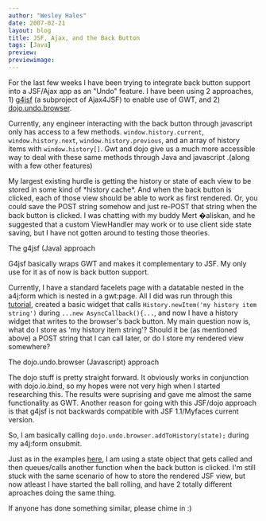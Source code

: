 ```yaml
---
author: "Wesley Hales"
date: 2007-02-21
layout: blog
title: JSF, Ajax, and the Back Button
tags: [Java]
preview:
previewimage:
---
```


<p>For the last few weeks I have been trying to integrate back button support into a JSF/Ajax app as an "Undo" feature. I have been using 2 approaches, 1) <A href="">g4jsf</a> (a subproject of Ajax4JSF) to enable use of GWT, and 2) <a href="http://manual.dojotoolkit.org/WikiHome/DojoDotBook/Book0">dojo.undo.browser</a>.</p>
<p>Currently, any engineer interacting with the back button through javascript only has access to a few methods. <code>window.history.current</code>, <code>window.history.next</code>, <code>window.history.previous</code>, and an array of history items with <code>window.history[]</code>. Gwt and dojo give us a much more accessible way to deal with these same methods through Java and javascript .(along with a few other features) </p> 
<p>My largest existing hurdle is getting the history or state of each view to be stored in some kind of *history cache*. And when the back button is clicked, each of those view should be able to work as first rendered. Or, you could save the POST string somehow and just re-POST that string when the back button is clicked. I was chatting with my buddy Mert �aliskan, and he suggested that a custom ViewHandler may work or to use client side state saving, but I have not gotten around to testing those theories.</p> 
<p class="pTitle"> 
The g4jsf (Java) approach 
</p> 
<p> 
G4jsf basically wraps GWT and makes it complementary to JSF. My only use for it as of now is back button support. 
</p> 
<p>Currently, I have a standard facelets page with a datatable nested in the a4j:form which is nested in a gwt:page. All I did was run through this <a href="http://www.theserverside.com/tt/articles/article.tss?l=GWTandJSF">tutorial</a>, created a basic widget that calls <code>History.newItem('my history item string')</code> during <code>...new AsyncCallback(){...</code>, and now I have a history widget that writes to the browser's back button. My main question now is, what do I store as 'my history item string'? Should it be (as mentioned above) a POST string that I can call later, or do I store my rendered view somewhere?</p> 

<p class="pTitle"> 
The dojo.undo.browser (Javascript) approach 
</p> 
<p> 
The dojo stuff is pretty straight forward. It obviously works in conjunction with dojo.io.bind, so my hopes were not very high when I started researching this. The results were suprising and gave me almost the same functionality as GWT. Another reason for going with this JSF/dojo approach is that g4jsf is not backwards compatible with JSF 1.1/Myfaces current version. 
</p> 
<p> 
So, I am basically calling <code>dojo.undo.browser.addToHistory(state);</code> during my a4j:form onsubmit. 
</p> 
<p>Just as in the examples <a href="http://manual.dojotoolkit.org/WikiHome/DojoDotBook/Book0">here</a>, I am using a state object that gets called and then queues/calls another function when the back button is clicked. I'm still stuck with the same scenario of how to store the rendered JSF view, but now atleast I have started the ball rolling, and have 2 totally different aproaches doing the same thing. 
</p> 
<p>If anyone has done something similar, please chime in :)</p>

